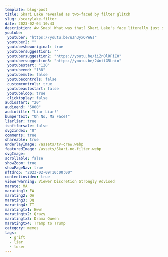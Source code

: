```yaml
---
template: blog-post
title: Skari Lake revealed as two-faced by filter glitch
slug: /scarylake-filter
date: 2023-02-04 10:43
description: Aw Snap! What was that? Skari Lake's face literally just slid off her head.
youtube:
 youtuber: "https://youtu.be/uJn3yxOPeGs"
 youtuber2: ""
 youtubeshoworiginal: true
 youtubersuggestion1: ""
 youtubersuggestion2: "https://youtu.be/iiZnOlRPiE0"
 youtubersuggestion3: "https://youtu.be/24nttG5Lnio"
 youtubestart: "120"
 youtubeend: "138"
 youtubemute: false
 youtubecontrols: false
 customcontrols: true
 youtubeautostart: false
 youtubeloop: true
 clicktoplay: false
audiostart: "20"
audioend: "5000"
audiotitle: "Liar Liar!"
bumpertext: "Oh No, Ma Face!"
liarliar: true
isnftforsale: false
svgzindex: "0"
comments: true
shareable: true
underlayImage: /assets/tv-crew.webp
featuredImage: /assets/Skari-no-filter.webp
svgImage: 
scrollable: false
showZoom: true
showPageNav: true
nftdrop: "2023-02-09T10:00:00"
contentinvideo: true
viewerwarning: Viewer Discretion Strongly Advised
marate: MA
marating1: EW
marating2: QA
marating3: DQ
marating4: TT
maratingtx1: Eww!
maratingtx2: Qrazy
maratingtx3: Drama Queen
maratingtx4: Tramp to Trump
category: memes
tags:
  - grift
  - liar
  - loser
---
```

<div class="contentinside lake1" style="">
<img class="" src="/assets/lakemouth.webp" width="100%" style=" z-index:-1; opacity:0;
animation: SkariFilter 6s ease-in-out;
animation-delay: 4s;
animation-iteration-count:infinite;
" />


<!-- <div class="bubble bubble-bottom-left" style="position:absolute; width:; top:30%; left:20vw; display:flex; justify-content:center;backdrop-filter: blur(6px);
animation: bubbleBop 9s ease-in;
animation-delay: 6s;
animation-direction: forwards;
animation-iteration-count:1;
opacity:0;
">AH SHIT Bob! She's definitely <span style="font-size:120%; font-weight:bold;"> &nbsp; NOT &nbsp; </span> gonna be happy about this <span style="font-size:160%; font-weight:bold;"> &nbsp;!!!</span></div> -->


<div class="bubble bubble-bottom-left" style="position:absolute; width:; top:45%; left:15vw; display:flex; justify-content:center;backdrop-filter: blur(6px); font-size:110%;
animation: question1 5s ease-in;
animation-delay: 3s;
animation-direction: forwards;
animation-iteration-count:1;
opacity:0;">AH SHIT Bob! She's definitely <span style="font-size:120%; font-weight:bold;"> &nbsp; NOT &nbsp; </span> gonna be happy about this <span style="font-size:160%; font-weight:bold;"> &nbsp;!!!</span></div>


<div class="bubble bubble-bottom-right" style="position:absolute; width:50vw; top:50%; right:20vw; display:block; justify-content:center; font-size:110%;backdrop-filter: blur(6px);
animation: bubbleBop1 10s ease-in;
animation-delay:8s;
animation-direction: forwards;
animation-iteration-count:1;
opacity:0;
">Yeah well... you know... <br />you can put <span style="font-weight:bold;">vasoline on sandpaper</span> too,<br /> but in the end <span style="font-weight:bold;">it will still rub you raw!</span></div>
</div>



<style>

@keyframes SkariFilter {
0%{opacity:0}
25%{-webkit-backdrop-filter:blur(15px);backdrop-filter:blur(15px);opacity:.3}
50%{-webkit-backdrop-filter:blur(6px);backdrop-filter:blur(6px);opacity:.5;transform:translateY(1%)}
75%{-webkit-backdrop-filter:blur(12px);backdrop-filter:blur(12px);opacity:.4;transform:translateY(-1%)}
to{-webkit-backdrop-filter:blur(8px);backdrop-filter:blur(8px);opacity:.2;transform:translateY(1%)}
}


.lake:after{animation:SkariFilter 6s ease-in-out;animation-delay:1s;animation-direction:alternate;animation-iteration-count:infinite;aspect-ratio:4/3!important;border:0 solid red;content:" ";display:block;display:grid;left:2.5vw;max-height:58vh;opacity:0;place-content:center;position:fixed;top:3vh;width:73vw;z-index:0}


  @keyframes question1 {
	0% {  opacity:0;}
	5%{ opacity:1;}
	45%{opacity:1;}
	51% {  opacity:0; }
	100% {  opacity:0;}
  }
  
  @keyframes bubbleBop1 {
	0% {  opacity:0;}
	5%{ opacity:1;}
	50%{opacity:1;}
	51% {  opacity:0; }
	100% {  opacity:0;}
  }


.bubble {
	position: relative;
	font-family: sans-serif;
	font-size: clamp(.7rem, 1.8vw, 2.4rem);
	line-height: 110%;
	min-width: 50vw;
	background: rgba(255, 255, 255, 1);
	text-shadow: 0 0 2x rgba(0, 0, 0, 1);
	border-radius: 40px;
	padding: 2vh 2vw;
	text-align: center;
	color: #000;
  animation:question1;
  filter:drop-shadow(0 0px 16px rgba(0, 0, 0, 1));
  }
  
  .bubble-bottom-left::before {
	content: "";
	width: 0px;
	height: 0px;
	position: absolute;
	border-left: 34px solid #fff;
	border-right: 8px solid transparent;
	border-top: 5px solid #fff;
	border-bottom: 40px solid transparent;
	left: 32px;
	bottom: -44px;
	opacity:1;
  }

  .bubble-bottom-right::before {
	content: "";
	width: 0px;
	height: 0px;
	position: absolute;
	border-right: 34px solid #fff;
	border-left: 8px solid transparent;
	border-top: 5px solid #fff;
	border-bottom: 40px solid transparent;
	right: 32px;
	bottom: -44px;
	opacity:1;
  }

 
  @media (max-width: 48rem) {
	.bubble{
		top:10% !important;
	}
	.bubble-bottom-right{top:13vh !important;}
  }

  

    @media(max-width:48rem) {
.lake:after{height:190px}
}
@media(min-width:1144px) {
.lake:after{max-height:74vh}
}
    </style>

<div class="contentbody" style="text-align:left !important; margin-top:0;">


Skari Lake is an American journalist who has gained notoriety for her coverage of election fraud in Arizona. Lake is the chief anchor and investigative reporter for Fox 10 News in Phoenix, Arizona. She has spent years covering the issue of election fraud and has been at the forefront of efforts to uncover the truth about the 2020 US Presidential Election.

Lake's coverage of election fraud began in the lead up to the 2020 election, when she started to receive reports of irregularities from concerned citizens and election observers. She quickly became a vocal advocate for election transparency and began to investigate the claims of fraud that were circulating. Her reporting was some of the first to bring attention to the issue in Arizona and helped to spur a broader national conversation about the integrity of the election.

In the aftermath of the election, Lake continued to cover the issue, reporting on claims of irregularities, voter suppression, and other forms of fraud that were being made. She interviewed witnesses, analyzed data, and conducted her own independent investigations, all in an effort to get to the bottom of the claims being made.

Her reporting soon drew the attention of the state's political establishment, and Lake became a target of criticism and attacks from those who disagreed with her stance on election fraud. Despite the backlash, she refused to back down and continued to report on the issue, even as it became increasingly politicized.

One of the most notable instances of Lake's coverage of election fraud was her reporting on the Maricopa County audit, which was conducted in 2021. The audit was initiated after allegations of fraud were made and Lake covered the process from start to finish, reporting on the findings and the controversy surrounding the audit. Her reporting on the issue helped to bring national attention to the issue of election fraud in Arizona and helped to build support for further investigations into the matter.

Despite the controversies that surrounded her coverage of election fraud, Lake remained steadfast in her commitment to uncovering the truth. She faced criticism and attacks from those who disagreed with her stance on the issue, but she refused to be intimidated and continued to report on the matter, even as it became more politically charged.

Today, Lake remains one of the most prominent voices in the fight against election fraud. She continues to report on the issue and is widely regarded as a leading expert on the matter. Her reporting has helped to shed light on the issue and has contributed to the larger national conversation about the integrity of our elections.

In conclusion, Skari Lake is an accomplished journalist who has become a leading voice in the fight against election fraud in Arizona. Her tireless reporting and commitment to uncovering the truth have made her a respected voice in the media and a powerful advocate for election transparency. Her reporting has helped to bring national attention to the issue of election fraud and has contributed to the larger conversation about the integrity of our elections. Lake's work serves as an example of the important role that journalists play in our democracy and demonstrates the power of journalism to bring light to important issues and hold those in power accountable.

</div>